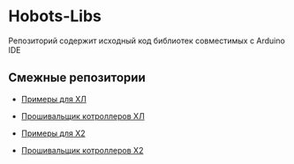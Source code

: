 # Hobots-Libs
Репозиторий содержит исходный код библиотек совместимых с Arduino IDE

## Смежные репозитории
* [Примеры для ХЛ](https://github.com/mes-sts/Hobots-L-Examples)
* [Прошивальщик котроллеров ХЛ](https://github.com/mes-sts/Hobots-L-Flasher)

* [Примеры для Х2](https://github.com/mes-sts/Hobots-2-Examples)
* [Прошивальщик котроллеров Х2](https://github.com/mes-sts/Hobots-2-Flasher)
